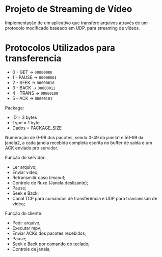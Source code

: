 # Projeto de Streaming de Vídeo

Implementação de um aplicativo que transfere arquivos através de um protocolo modificado baseado em UDP, para streaming de vídeos.
# Protocolos Utilizados para transferencia
- 0 - GET -> `00000000`
- 1 - PAUSE -> `00000001`
- 2 - SEEK -> `00000010`
- 3 - BACK -> `00000011`
- 4 - TRANS -> `00000100` 
- 5 - ACK -> `00000101`
    
Package:
- ID = 3 bytes
- Type = 1 byte
- Dados = PACKAGE_SIZE

Numeração de 0-99 dos pacotes, sendo 0-49 da janela1 e 50-99 da janela2, a cada janela recebida completa escrita no buffer de saída e um ACK enviado pro servidor.
    
Função do servidor:
- Ler arquivo;
- Enviar video;
- Retransmitir caso _timeout_;
- Controle de fluxo (Janela deslizante);
- Pause;
- Seek e Back;
- Canal TCP para comandos de transferência e UDP para transmissão de vídeo;
    
Função do cliente:
- Pedir arquivo;
- Executar mpv;
- Enviar ACKs dos pacotes recebidos;
- Pause;
- Seek e Back por comando do teclado;
- Controle de janela;

